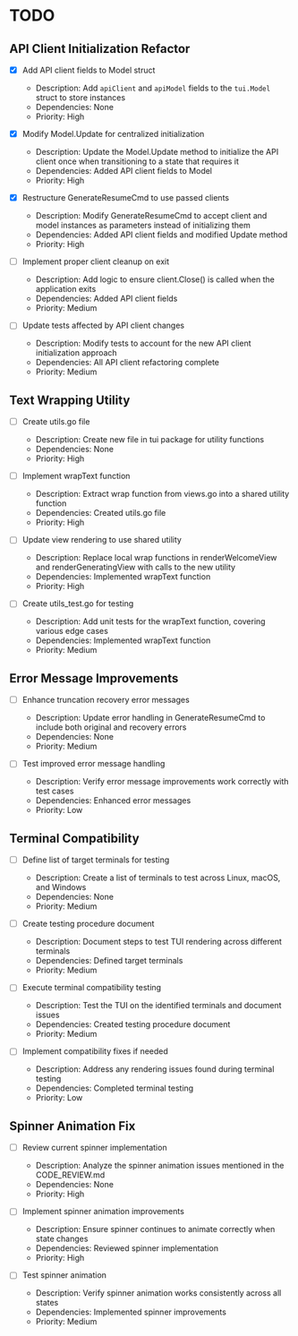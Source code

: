 # TODO

## API Client Initialization Refactor
- [x] Add API client fields to Model struct
  - Description: Add `apiClient` and `apiModel` fields to the `tui.Model` struct to store instances
  - Dependencies: None
  - Priority: High

- [x] Modify Model.Update for centralized initialization
  - Description: Update the Model.Update method to initialize the API client once when transitioning to a state that requires it
  - Dependencies: Added API client fields to Model
  - Priority: High

- [x] Restructure GenerateResumeCmd to use passed clients
  - Description: Modify GenerateResumeCmd to accept client and model instances as parameters instead of initializing them
  - Dependencies: Added API client fields and modified Update method
  - Priority: High

- [ ] Implement proper client cleanup on exit
  - Description: Add logic to ensure client.Close() is called when the application exits
  - Dependencies: Added API client fields
  - Priority: Medium

- [ ] Update tests affected by API client changes
  - Description: Modify tests to account for the new API client initialization approach
  - Dependencies: All API client refactoring complete
  - Priority: Medium

## Text Wrapping Utility
- [ ] Create utils.go file
  - Description: Create new file in tui package for utility functions
  - Dependencies: None
  - Priority: High

- [ ] Implement wrapText function
  - Description: Extract wrap function from views.go into a shared utility function
  - Dependencies: Created utils.go file
  - Priority: High

- [ ] Update view rendering to use shared utility
  - Description: Replace local wrap functions in renderWelcomeView and renderGeneratingView with calls to the new utility
  - Dependencies: Implemented wrapText function
  - Priority: High

- [ ] Create utils_test.go for testing
  - Description: Add unit tests for the wrapText function, covering various edge cases
  - Dependencies: Implemented wrapText function
  - Priority: Medium

## Error Message Improvements
- [ ] Enhance truncation recovery error messages
  - Description: Update error handling in GenerateResumeCmd to include both original and recovery errors
  - Dependencies: None
  - Priority: Medium

- [ ] Test improved error message handling
  - Description: Verify error message improvements work correctly with test cases
  - Dependencies: Enhanced error messages
  - Priority: Low

## Terminal Compatibility
- [ ] Define list of target terminals for testing
  - Description: Create a list of terminals to test across Linux, macOS, and Windows
  - Dependencies: None
  - Priority: Medium

- [ ] Create testing procedure document
  - Description: Document steps to test TUI rendering across different terminals
  - Dependencies: Defined target terminals
  - Priority: Medium

- [ ] Execute terminal compatibility testing
  - Description: Test the TUI on the identified terminals and document issues
  - Dependencies: Created testing procedure document
  - Priority: Medium

- [ ] Implement compatibility fixes if needed
  - Description: Address any rendering issues found during terminal testing
  - Dependencies: Completed terminal testing
  - Priority: Low

## Spinner Animation Fix
- [ ] Review current spinner implementation
  - Description: Analyze the spinner animation issues mentioned in the CODE_REVIEW.md
  - Dependencies: None
  - Priority: High

- [ ] Implement spinner animation improvements
  - Description: Ensure spinner continues to animate correctly when state changes
  - Dependencies: Reviewed spinner implementation
  - Priority: High

- [ ] Test spinner animation
  - Description: Verify spinner animation works consistently across all states
  - Dependencies: Implemented spinner improvements
  - Priority: Medium